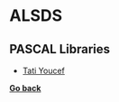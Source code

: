 # ALSDS
## PASCAL Libraries
- [Tati Youcef](./PASCAL%20Libraries/Tati%20Youcef/README.md)

**[Go back](../1CP.md)**
